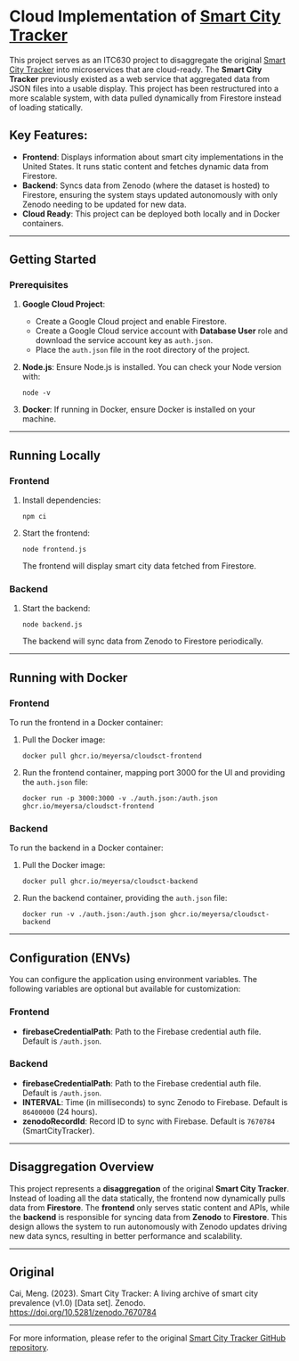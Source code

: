 # Cloud Implementation of [Smart City Tracker](https://caimeng2.github.io/SmartCityTracker/)

This project serves as an ITC630 project to disaggregate the original [Smart City Tracker](https://github.com/caimeng2/SmartCityTracker) into microservices that are cloud-ready. The **Smart City Tracker** previously existed as a web service that aggregated data from JSON files into a usable display. This project has been restructured into a more scalable system, with data pulled dynamically from Firestore instead of loading statically.

## Key Features:
- **Frontend**: Displays information about smart city implementations in the United States. It runs static content and fetches dynamic data from Firestore.
- **Backend**: Syncs data from Zenodo (where the dataset is hosted) to Firestore, ensuring the system stays updated autonomously with only Zenodo needing to be updated for new data.
- **Cloud Ready**: This project can be deployed both locally and in Docker containers.

---

## Getting Started

### Prerequisites

1. **Google Cloud Project**:
   - Create a Google Cloud project and enable Firestore.
   - Create a Google Cloud service account with **Database User** role and download the service account key as `auth.json`.
   - Place the `auth.json` file in the root directory of the project.

2. **Node.js**: Ensure Node.js is installed. You can check your Node version with:

   ```
   node -v
   ```

3. **Docker**: If running in Docker, ensure Docker is installed on your machine.

---

## Running Locally

### Frontend

1. Install dependencies:

   ```
   npm ci
   ```

2. Start the frontend:

   ```
   node frontend.js
   ```

   The frontend will display smart city data fetched from Firestore.

### Backend

1. Start the backend:

   ```
   node backend.js
   ```

   The backend will sync data from Zenodo to Firestore periodically.

---

## Running with Docker

### Frontend

To run the frontend in a Docker container:

1. Pull the Docker image:

   ```
   docker pull ghcr.io/meyersa/cloudsct-frontend
   ```

2. Run the frontend container, mapping port 3000 for the UI and providing the `auth.json` file:

   ```
   docker run -p 3000:3000 -v ./auth.json:/auth.json ghcr.io/meyersa/cloudsct-frontend
   ```

### Backend

To run the backend in a Docker container:

1. Pull the Docker image:

   ```
   docker pull ghcr.io/meyersa/cloudsct-backend
   ```

2. Run the backend container, providing the `auth.json` file:

   ```
   docker run -v ./auth.json:/auth.json ghcr.io/meyersa/cloudsct-backend
   ```

---

## Configuration (ENVs)

You can configure the application using environment variables. The following variables are optional but available for customization:

### Frontend

- **firebaseCredentialPath**: Path to the Firebase credential auth file. Default is `/auth.json`.

### Backend

- **firebaseCredentialPath**: Path to the Firebase credential auth file. Default is `/auth.json`.
- **INTERVAL**: Time (in milliseconds) to sync Zenodo to Firebase. Default is `86400000` (24 hours).
- **zenodoRecordId**: Record ID to sync with Firebase. Default is `7670784` (SmartCityTracker).

---

## Disaggregation Overview

This project represents a **disaggregation** of the original **Smart City Tracker**. Instead of loading all the data statically, the frontend now dynamically pulls data from **Firestore**. The **frontend** only serves static content and APIs, while the **backend** is responsible for syncing data from **Zenodo** to **Firestore**. This design allows the system to run autonomously with Zenodo updates driving new data syncs, resulting in better performance and scalability.

---

## Original

Cai, Meng. (2023). Smart City Tracker: A living archive of smart city prevalence (v1.0) [Data set]. Zenodo. https://doi.org/10.5281/zenodo.7670784

---

For more information, please refer to the original [Smart City Tracker GitHub repository](https://github.com/caimeng2/SmartCityTracker).
